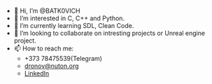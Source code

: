 - 👋 Hi, I’m @BATK0VICH
- 👀 I’m interested in C, C++ and Python. 
- 🌱 I’m currently learning SDL, Clean Code. 
- 💞️ I’m looking to collaborate on intresting projects or Unreal engine project.
- 📫 How to reach me:
  - +373 78475539(Telegram)
  - dronov@nuton.org
  - [LinkedIn](https://www.linkedin.com/in/dmitrii-dronov/)
<!---
BATK0VICH/BATK0VICH is a ✨ special ✨ repository because its `README.md` (this file) appears on your GitHub profile.
You can click the Preview link to take a look at your changes.
--->
